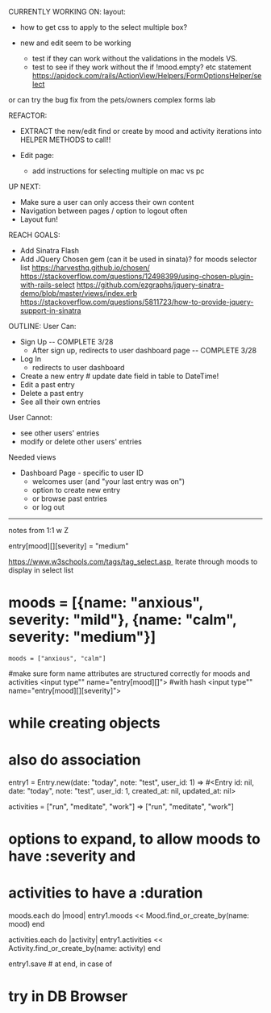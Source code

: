 CURRENTLY WORKING ON:
layout:
  - how to get css to apply to the select multiple box?

- new and edit seem to be working
    - test if they can work without the validations in the models
        VS.
    - test to see if they work without the if !mood.empty? etc statement
https://apidock.com/rails/ActionView/Helpers/FormOptionsHelper/select

or can try the bug fix from the pets/owners complex forms lab

REFACTOR:
- EXTRACT the new/edit find or create by mood and activity iterations into HELPER METHODS to call!!

- Edit page:
    - add instructions for selecting multiple on mac vs pc

UP NEXT:
- Make sure a user can only access their own content
- Navigation between pages / option to logout often
- Layout fun!

REACH GOALS:
- Add Sinatra Flash
- Add JQuery Chosen gem (can it be used in sinata)? for moods selector list
  https://harvesthq.github.io/chosen/
  https://stackoverflow.com/questions/12498399/using-chosen-plugin-with-rails-select
  https://github.com/ezgraphs/jquery-sinatra-demo/blob/master/views/index.erb
  https://stackoverflow.com/questions/5811723/how-to-provide-jquery-support-in-sinatra


OUTLINE:
User Can:
  - Sign Up -- COMPLETE 3/28
    - After sign up, redirects to user dashboard page -- COMPLETE 3/28
  - Log In
    - redirects to user dashboard
  - Create a new entry # update date field in table to DateTime!
  - Edit a past entry
  - Delete a past entry
  - See all their own entries

User Cannot:
  - see other users' entries
  - modify or delete other users' entries

Needed views
- Dashboard Page - specific to user ID
  - welcomes user (and "your last entry was on")
  - option to create new entry
  - or browse past entries
  - or log out




--------------
notes from 1:1 w Z

 entry[mood][][severity] = "medium"

 https://www.w3schools.com/tags/tag_select.asp 
  Iterate through moods to display in select list

  # moods = [{name: "anxious", severity: "mild"}, {name: "calm", severity: "medium"}]

    moods = ["anxious", "calm"]

#make sure form name attributes are structured correctly for moods and activities
  <input type"" name="entry[mood][]">
  #with hash <input type"" name="entry[mood][][severity]">

# while creating objects
# also do association

entry1 = Entry.new(date: "today", note: "test", user_id: 1)
  => #<Entry id: nil, date: "today", note: "test", user_id: 1, created_at: nil, updated_at: nil>


activities = ["run", "meditate", "work"]
  => ["run", "meditate", "work"]

# options to expand, to allow moods to have :severity and
# activities to have a :duration

  moods.each do |mood|
    entry1.moods << Mood.find_or_create_by(name: mood)
  end

  activities.each do |activity|
    entry1.activities << Activity.find_or_create_by(name: activity)
  end

entry1.save   # at end, in case of

# try in DB Browser
